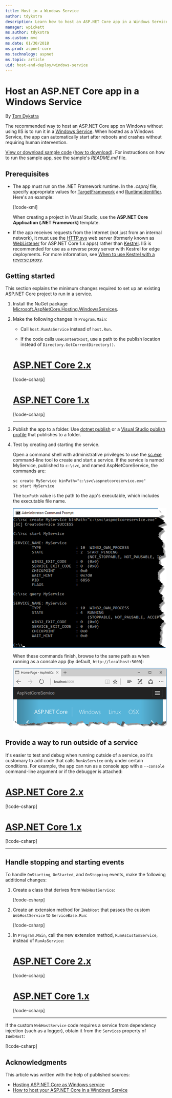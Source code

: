 ```yaml
---
title: Host in a Windows Service
author: tdykstra
description: Learn how to host an ASP.NET Core app in a Windows Service.
manager: wpickett
ms.author: tdykstra
ms.custom: mvc
ms.date: 01/30/2018
ms.prod: aspnet-core
ms.technology: aspnet
ms.topic: article
uid: host-and-deploy/windows-service
---
```

# Host an ASP.NET Core app in a Windows Service

By [Tom Dykstra](https://github.com/tdykstra)

The recommended way to host an ASP.NET Core app on Windows without using IIS is to run it in a [Windows Service](/dotnet/framework/windows-services/introduction-to-windows-service-applications). When hosted as a Windows Service, the app can automatically start after reboots and crashes without requiring human intervention.

[View or download sample code](https://github.com/aspnet/Docs/tree/master/aspnetcore/host-and-deploy/windows-service/sample) ([how to download](xref:tutorials/index#how-to-download-a-sample)). For instructions on how to run the sample app, see the sample's *README.md* file.

## Prerequisites

* The app must run on the .NET Framework runtime. In the *.csproj* file, specify appropriate values for [TargetFramework](/nuget/schema/target-frameworks) and [RuntimeIdentifier](/dotnet/articles/core/rid-catalog). Here's an example:

  [!code-xml[](windows-service/sample/AspNetCoreService.csproj?range=3-6)]

  When creating a project in Visual Studio, use the **ASP.NET Core Application (.NET Framework)** template.

* If the app receives requests from the Internet (not just from an internal network), it must use the [HTTP.sys](xref:fundamentals/servers/httpsys) web server (formerly known as [WebListener](xref:fundamentals/servers/weblistener) for ASP.NET Core 1.x apps) rather than [Kestrel](xref:fundamentals/servers/kestrel). IIS is recommended for use as a reverse proxy server with Kestrel for edge deployments. For more information, see [When to use Kestrel with a reverse proxy](xref:fundamentals/servers/kestrel#when-to-use-kestrel-with-a-reverse-proxy).

## Getting started

This section explains the minimum changes required to set up an existing ASP.NET Core project to run in a service.

1. Install the NuGet package [Microsoft.AspNetCore.Hosting.WindowsServices](https://www.nuget.org/packages/Microsoft.AspNetCore.Hosting.WindowsServices/).

1. Make the following changes in `Program.Main`:
  
   * Call `host.RunAsService` instead of `host.Run`.
  
   * If the code calls `UseContentRoot`, use a path to the publish location instead of `Directory.GetCurrentDirectory()`.

   # [ASP.NET Core 2.x](#tab/aspnetcore2x)

   [!code-csharp[](windows-service/sample/Program.cs?name=ServiceOnly&highlight=3-4,7,12)]

   # [ASP.NET Core 1.x](#tab/aspnetcore1x)

   [!code-csharp[](windows-service/sample_snapshot/Program.cs?name=ServiceOnly&highlight=3-4,8,14)]

   ---

1. Publish the app to a folder. Use [dotnet publish](/dotnet/articles/core/tools/dotnet-publish) or a [Visual Studio publish profile](xref:host-and-deploy/visual-studio-publish-profiles) that publishes to a folder.

1. Test by creating and starting the service.

   Open a command shell with administrative privileges to use the [sc.exe](https://technet.microsoft.com/library/bb490995) command-line tool to create and start a service. If the service is named MyService, published to `c:\svc`, and named AspNetCoreService, the commands are:

   ```console
   sc create MyService binPath="c:\svc\aspnetcoreservice.exe"
   sc start MyService
   ```

   The `binPath` value is the path to the app's executable, which includes the executable file name.

   ![Console window create and start example](windows-service/_static/create-start.png)

   When these commands finish, browse to the same path as when running as a console app (by default, `http://localhost:5000`):

   ![Running in a service](windows-service/_static/running-in-service.png)

## Provide a way to run outside of a service

It's easier to test and debug when running outside of a service, so it's customary to add code that calls `RunAsService` only under certain conditions. For example, the app can run as a console app with a `--console` command-line argument or if the debugger is attached:

# [ASP.NET Core 2.x](#tab/aspnetcore2x)

[!code-csharp[](windows-service/sample/Program.cs?name=ServiceOrConsole)]

# [ASP.NET Core 1.x](#tab/aspnetcore1x)

[!code-csharp[](windows-service/sample_snapshot/Program.cs?name=ServiceOrConsole)]

---

## Handle stopping and starting events

To handle `OnStarting`, `OnStarted`, and `OnStopping` events, make the following additional changes:

1. Create a class that derives from `WebHostService`:

   [!code-csharp[](windows-service/sample/CustomWebHostService.cs?name=NoLogging)]

1. Create an extension method for `IWebHost` that passes the custom `WebHostService` to `ServiceBase.Run`:

   [!code-csharp[](windows-service/sample/WebHostServiceExtensions.cs?name=ExtensionsClass)]

1. In `Program.Main`, call the new extension method, `RunAsCustomService`, instead of `RunAsService`:

   # [ASP.NET Core 2.x](#tab/aspnetcore2x)

   [!code-csharp[](windows-service/sample/Program.cs?name=HandleStopStart&highlight=24)]

   # [ASP.NET Core 1.x](#tab/aspnetcore1x)

   [!code-csharp[](windows-service/sample_snapshot/Program.cs?name=HandleStopStart&highlight=26)]

   ---

If the custom `WebHostService` code requires a service from dependency injection (such as a logger), obtain it from the `Services` property of `IWebHost`:

[!code-csharp[](windows-service/sample/CustomWebHostService.cs?name=Logging&highlight=7)]

## Acknowledgments

This article was written with the help of published sources:

* [Hosting ASP.NET Core as Windows service](https://stackoverflow.com/questions/37346383/hosting-asp-net-core-as-windows-service/37464074)
* [How to host your ASP.NET Core in a Windows Service](https://dotnetthoughts.net/how-to-host-your-aspnet-core-in-a-windows-service/)
